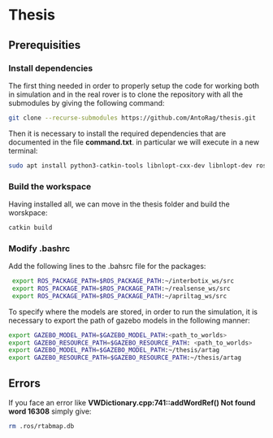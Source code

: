 # Thesis

## Prerequisities

### Install dependencies

The first thing needed in order to properly setup the code for working both in simulation and in the real rover is to clone the repository with all the submodules by giving the following command:

```bash
git clone --recurse-submodules https://github.com/AntoRag/thesis.git
```

Then it is necessary to install the required dependencies that are documented in the file **command.txt**. in particular we will execute in a new terminal:

```bash
sudo apt install python3-catkin-tools libnlopt-cxx-dev libnlopt-dev ros-noetic-moveit-planners-chomp ros-noetic-moveit-planners-ompl-dbgsym ros-noetic-octomap ros-noetic-octovis ros-noetic-octomap-rviz-plugins ros-noetic-octomap-ros
```

### Build the workspace

Having installed all, we can move in the thesis folder and build the worskpace:

```bash
catkin build
 ```

### Modify .bashrc

Add the following lines to the .bahsrc file for the packages:

```bash
 export ROS_PACKAGE_PATH=$ROS_PACKAGE_PATH:~/interbotix_ws/src
 export ROS_PACKAGE_PATH=$ROS_PACKAGE_PATH:~/realsense_ws/src
 export ROS_PACKAGE_PATH=$ROS_PACKAGE_PATH:~/apriltag_ws/src
 ```

To specify where the models are stored, in order to run the simulation, it is necessary to export the path of gazebo models in the following manner:

```bash
export GAZEBO_MODEL_PATH=$GAZEBO_MODEL_PATH:<path_to_worlds>
export GAZEBO_RESOURCE_PATH=$GAZEBO_RESOURCE_PATH: <path_to_worlds>
export GAZEBO_MODEL_PATH=$GAZEBO_MODEL_PATH:~/thesis/artag
export GAZEBO_RESOURCE_PATH=$GAZEBO_RESOURCE_PATH:~/thesis/artag
```

## Errors

If you face an error like **VWDictionary.cpp:741::addWordRef() Not found word 16308** simply give:

```bash
rm .ros/rtabmap.db
```
